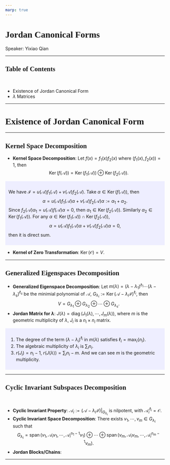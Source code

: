 ```yaml
---
marp: true
---
```

<style>
  section {
    font-family: 'LXGW Bright';
  }

  h1, h2, h3 {
    font-family: 'LXGW Bright';
  }
</style>
<style>
img[alt~="center"] {
  display: block;
  margin: 0 auto;
}
</style>
<style>
.note {
  background-color: #eef;
  padding: 10px;
  margin: 10px 0;
  text-align: left;
}
.trick {
  background-color: #fee;
  padding: 10px;
  margin: 10px 0;
  text-align: left;
}
</style>

# Jordan Canonical Forms

Speaker: Yixiao Qian

---

## Table of Contents

<br>

- Existence of Jordan Canonical Form
- $\lambda$ Matrices

---

# Existence of Jordan Canonical Form

---

## Kernel Space Decomposition

- **Kernel Space Decomposition**: Let $f(x) = f_1(x)f_2(x)$ where $(f_1(x), f_2(x)) = 1$, then
$$ \operatorname{Ker}(f(\mathcal{A})) = \operatorname{Ker}(f_1(\mathcal{A})) \oplus \operatorname{Ker}(f_2(\mathcal{A})). $$

<div class=note>

We have ${\displaystyle \mathcal{I} = u(\mathcal{A})f_1(\mathcal{A}) + v(\mathcal{A})f_2(\mathcal{A})}$. Take $\alpha \in \operatorname{Ker}(f(\mathcal{A}))$, then
$$ \alpha = u(\mathcal{A})f_1(\mathcal{A})\alpha + v(\mathcal{A})f_2(\mathcal{A})\alpha := \alpha_1 + \alpha_2. $$
Since $f_2(\mathcal{A})\alpha_1 = u(\mathcal{A})f(\mathcal{A})\alpha = 0$, then $\alpha_1 \in \operatorname{Ker}(f_2(\mathcal{A}))$. Similarly $\alpha_2 \in \operatorname{Ker}(f_1(\mathcal{A}))$. For any $\alpha \in \operatorname{Ker}(f_1(\mathcal{A}))\cap \operatorname{Ker}(f_2(\mathcal{A}))$,
$$ \alpha = u(\mathcal{A})f_1(\mathcal{A})\alpha + v(\mathcal{A})f_2(\mathcal{A})\alpha = 0, $$
then it is direct sum.
</div>

- **Kernel of Zero Transformation**: $\operatorname{Ker}(\mathcal{O}) = V$.


---

## Generalized Eigenspaces Decomposition

- **Generalized Eigenspace Decomposition**: Let $m(\lambda) = (\lambda-\lambda_1)^{\ell_1} \cdots (\lambda - \lambda_s)^{\ell_s}$ be the minimial polynomial of $\mathcal{A}$, $G_{\lambda_i} := \operatorname{Ker}(\mathcal{A} - \lambda_i \mathcal{I})^{\ell_i}$, then
$$ V = G_{\lambda_1} \oplus G_{\lambda_2} \oplus \cdots \oplus G_{\lambda_s}. $$
- **Jordan Matrix for $\lambda$**: $J(\lambda) = \operatorname{diag}(J_1(\lambda), \cdots, J_m(\lambda))$, where $m$ is the geometric multiplicity of $\lambda$, $J_i$ is a $n_i \times n_i$ matrix.

<div class=note>

1. The degree of the term $(\lambda-\lambda_i)^{\ell_i}$ in $m(\lambda)$ satisfies $\ell_i = \max_i \{n_i\}$.
2. The algebraic multiplicity of $\lambda_i$ is $\sum_i n_i$.
3. $r(J_i) = n_i - 1$, $r(J(\lambda)) = \sum_i n_i - m$. And we can see $m$ is the geometric multiplicity.
</div>


---

## Cyclic Invariant Subspaces Decomposition

<br>

- **Cyclic Invariant Property**: $\mathcal{A}_i:=(\mathcal{A} - \lambda_i \mathcal{I})|_{G_{\lambda_i}}$ is nilpotent, with $\mathcal{A}_i^{\ell_i} = \mathcal{O}$.
- **Cyclic Invariant Space Decomposition**: There exists $v_1,\cdots,v_m \in G_{\lambda_i}$ such that
$$ G_{\lambda_i} = \operatorname{span}(v_1, \mathcal{A}_i v_1, \cdots, \mathcal{A}_i^{n_1-1}v_1) \oplus \cdots \oplus \operatorname{span}(v_m, \mathcal{A}_iv_m, \cdots, \mathcal{A}^{n_m - 1}_i v_m). $$
- **Jordan Blocks/Chains**:


---





